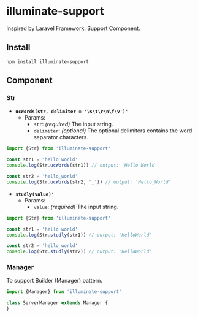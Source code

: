 # illuminate-support

Inspired by Laravel Framework: Support Component.

## Install

```shell script
npm install illuminate-support
```

## Component

### Str

- **`ucWords(str, delimiter = '\s\t\r\n\f\v')'`**
    - Params:
        - `str`: *(required)* The input string.
        - `delimiter`: *(optional)* The optional delimiters contains the word separator characters.

```javascript
import {Str} from 'illuminate-support'

const str1 = 'hello world'
console.log(Str.ucWords(str1)) // output: 'Hello World'

const str2 = 'hello_world'
console.log(Str.ucWords(str2, '_')) // output: 'Hello_World'
```

- **`studly(value)'`**
    - Params:
        - `value`: *(required)* The input string.

```javascript
import {Str} from 'illuminate-support'

const str1 = 'hello world'
console.log(Str.studly(str1)) // output: 'HelloWorld'

const str2 = 'hello_world'
console.log(Str.studly(str2)) // output: 'HelloWorld'
```

### Manager

To support Builder (Manager) pattern.

```javascript
import {Manager} from 'illuminate-support'

class ServerManager extends Manager {
}
```